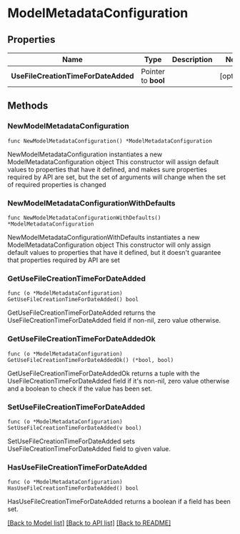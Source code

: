 # ModelMetadataConfiguration

## Properties

Name | Type | Description | Notes
------------ | ------------- | ------------- | -------------
**UseFileCreationTimeForDateAdded** | Pointer to **bool** |  | [optional] 

## Methods

### NewModelMetadataConfiguration

`func NewModelMetadataConfiguration() *ModelMetadataConfiguration`

NewModelMetadataConfiguration instantiates a new ModelMetadataConfiguration object
This constructor will assign default values to properties that have it defined,
and makes sure properties required by API are set, but the set of arguments
will change when the set of required properties is changed

### NewModelMetadataConfigurationWithDefaults

`func NewModelMetadataConfigurationWithDefaults() *ModelMetadataConfiguration`

NewModelMetadataConfigurationWithDefaults instantiates a new ModelMetadataConfiguration object
This constructor will only assign default values to properties that have it defined,
but it doesn't guarantee that properties required by API are set

### GetUseFileCreationTimeForDateAdded

`func (o *ModelMetadataConfiguration) GetUseFileCreationTimeForDateAdded() bool`

GetUseFileCreationTimeForDateAdded returns the UseFileCreationTimeForDateAdded field if non-nil, zero value otherwise.

### GetUseFileCreationTimeForDateAddedOk

`func (o *ModelMetadataConfiguration) GetUseFileCreationTimeForDateAddedOk() (*bool, bool)`

GetUseFileCreationTimeForDateAddedOk returns a tuple with the UseFileCreationTimeForDateAdded field if it's non-nil, zero value otherwise
and a boolean to check if the value has been set.

### SetUseFileCreationTimeForDateAdded

`func (o *ModelMetadataConfiguration) SetUseFileCreationTimeForDateAdded(v bool)`

SetUseFileCreationTimeForDateAdded sets UseFileCreationTimeForDateAdded field to given value.

### HasUseFileCreationTimeForDateAdded

`func (o *ModelMetadataConfiguration) HasUseFileCreationTimeForDateAdded() bool`

HasUseFileCreationTimeForDateAdded returns a boolean if a field has been set.


[[Back to Model list]](../README.md#documentation-for-models) [[Back to API list]](../README.md#documentation-for-api-endpoints) [[Back to README]](../README.md)


